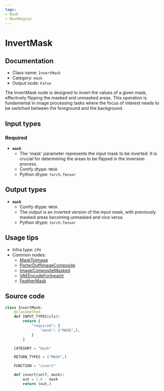```yaml
---
tags:
- Mask
- MaskRegion
---
```


# InvertMask
## Documentation
- Class name: `InvertMask`
- Category: `mask`
- Output node: `False`

The InvertMask node is designed to invert the values of a given mask, effectively flipping the masked and unmasked areas. This operation is fundamental in image processing tasks where the focus of interest needs to be switched between the foreground and the background.
## Input types
### Required
- **`mask`**
    - The 'mask' parameter represents the input mask to be inverted. It is crucial for determining the areas to be flipped in the inversion process.
    - Comfy dtype: `MASK`
    - Python dtype: `torch.Tensor`
## Output types
- **`mask`**
    - Comfy dtype: `MASK`
    - The output is an inverted version of the input mask, with previously masked areas becoming unmasked and vice versa.
    - Python dtype: `torch.Tensor`
## Usage tips
- Infra type: `CPU`
- Common nodes:
    - [MaskToImage](../../Comfy/Nodes/MaskToImage.md)
    - [PorterDuffImageComposite](../../Comfy/Nodes/PorterDuffImageComposite.md)
    - [ImageCompositeMasked](../../Comfy/Nodes/ImageCompositeMasked.md)
    - [VAEEncodeForInpaint](../../Comfy/Nodes/VAEEncodeForInpaint.md)
    - [FeatherMask](../../Comfy/Nodes/FeatherMask.md)



## Source code
```python
class InvertMask:
    @classmethod
    def INPUT_TYPES(cls):
        return {
            "required": {
                "mask": ("MASK",),
            }
        }

    CATEGORY = "mask"

    RETURN_TYPES = ("MASK",)

    FUNCTION = "invert"

    def invert(self, mask):
        out = 1.0 - mask
        return (out,)

```
